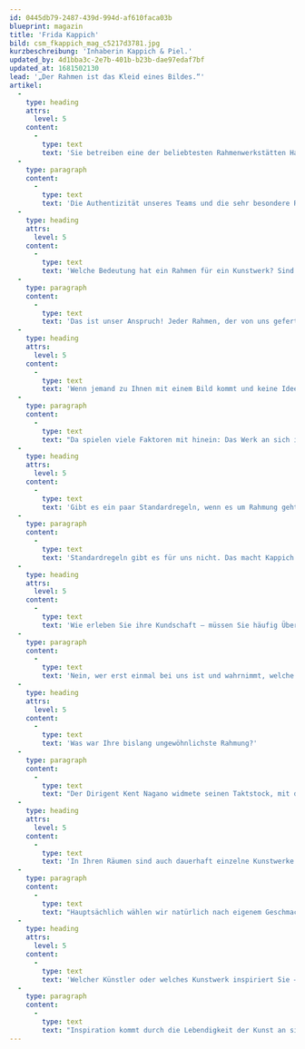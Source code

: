```yaml
---
id: 0445db79-2487-439d-994d-af610faca03b
blueprint: magazin
title: 'Frida Kappich'
bild: csm_fkappich_mag_c5217d3781.jpg
kurzbeschreibung: 'Inhaberin Kappich & Piel.'
updated_by: 4d1bba3c-2e7b-401b-b23b-dae97edaf7bf
updated_at: 1681502130
lead: '„Der Rahmen ist das Kleid eines Bildes.“'
artikel:
  -
    type: heading
    attrs:
      level: 5
    content:
      -
        type: text
        text: 'Sie betreiben eine der beliebtesten Rahmenwerkstätten Hamburgs, die auch viele internationale Kunden hat: Was ist Ihr Erfolgsgeheimnis?'
  -
    type: paragraph
    content:
      -
        type: text
        text: 'Die Authentizität unseres Teams und die sehr besondere Räumlichkeit, mit ihren fast 8 Meter hohen Decken und einem trotzdem sehr intimen, gemütlichen Flair. Man tritt ein in diese besondere Werkstatt-Atmosphäre, es riecht nach frisch gesägtem Holz, man kann unseren Vergoldern über die Schulter schauen und ist von Kunstwerken, Skulpturen und wunderschönen Rahmen umgeben. Und nicht zuletzt hört man immer wieder ein herzliches Lachen aus der einen oder anderen Ecke. Menschen aller Nationen treten in unsere Werkstatt und fühlen sich gleichermaßen freundlich empfangen und wohl – das liegt an diesem ganz gewissen Spirit, den der gesamte Raum ausstrahlt.'
  -
    type: heading
    attrs:
      level: 5
    content:
      -
        type: text
        text: 'Welche Bedeutung hat ein Rahmen für ein Kunstwerk? Sind Rahmen manchmal selbst Kunstwerke?'
  -
    type: paragraph
    content:
      -
        type: text
        text: 'Das ist unser Anspruch! Jeder Rahmen, der von uns gefertigt wird, ist auf seine Weise ein Kunstwerk für sich. Es steckt Handarbeit in jedem Prozessschritt, angefangen vom Zuschnitt der Holzleiste bis zur Vollendung der Vergoldung zum Beispiel. Wir sagen gerne, dass der Rahmen das Kleid eines Bildes ist – mal dezent, mal sehr dominant, aber immer wertig und auf seine Art kunstvoll.'
  -
    type: heading
    attrs:
      level: 5
    content:
      -
        type: text
        text: 'Wenn jemand zu Ihnen mit einem Bild kommt und keine Idee hat, wie eine Rahmung aussehen könnte: Wie gehen Sie konkret vor, auf welche Faktoren achten Sie besonders, um eine passende Rahmung zu empfehlen?'
  -
    type: paragraph
    content:
      -
        type: text
        text: "Da spielen viele Faktoren mit hinein: Das Werk an sich ist natürlich maßgeblich, dennoch ist es wichtig, den Kunden bei der Entscheidung mitzunehmen, sprich nach Einrichtungsstil, Vorlieben und auch möglichen Abneigungen zu fragen. Auch der Ort der späteren Hängung kann dafür wichtig sein, die Fläche der Wand, die Beleuchtung, das Tageslicht, der Sonnenlichteinfall und vieles mehr spielen hier natürlich auch eine Rolle. Was nützt ein prachtvoller oder überdimensionierter Rahmen, wenn er die vorgesehene Wandfläche oder das dazugehörige Möbel-Arrangement später sprengen würde.\_"
  -
    type: heading
    attrs:
      level: 5
    content:
      -
        type: text
        text: 'Gibt es ein paar Standardregeln, wenn es um Rahmung geht – zum Beispiel was Farbe oder Material angeht?'
  -
    type: paragraph
    content:
      -
        type: text
        text: 'Standardregeln gibt es für uns nicht. Das macht Kappich & Piel aus. Geht nicht, gibt es bei uns nicht und somit gibt es auch keine Regeln. Worauf wir jedoch viel Wert legen, ist mit hochwertigem, sprich UV-Glas, zu arbeiten. Dieses ist entspiegelt und fast nicht sichtbar, das Bild kommt somit brillanter zur Geltung – und die Farben werden ebenfalls langfristig geschützt.'
  -
    type: heading
    attrs:
      level: 5
    content:
      -
        type: text
        text: 'Wie erleben Sie ihre Kundschaft – müssen Sie häufig Überzeugungsarbeit leisten, wie wichtig der richtige Rahmen für ein Bild ist?'
  -
    type: paragraph
    content:
      -
        type: text
        text: 'Nein, wer erst einmal bei uns ist und wahrnimmt, welche Menge an Rahmungsoptionen es gibt, der ist überzeugt, dass das mitgebrachte Herzensstück ganz klar durch den Rahmen gewinnen wird.'
  -
    type: heading
    attrs:
      level: 5
    content:
      -
        type: text
        text: 'Was war Ihre bislang ungewöhnlichste Rahmung?'
  -
    type: paragraph
    content:
      -
        type: text
        text: "Der Dirigent Kent Nagano widmete seinen Taktstock, mit der er die Hamburger Elbphilharmonie eröffnete, Kanzlerin Angela Merkel. Sie bekam ihn, als sie ihr Amt als CDU-Parteivorsitzende niederlegte. Mit den Worten 'Mit meiner größten Verehrung für Angela Merkel, die wichtigste Dirigentin der Weltpolitik'\_wurde der Hintergrund versehen und der Taktstock in der Mitte angebracht. Dieses sehr symbolträchtige Objekt rahmen zu dürfen, war wirklich besonders für uns."
  -
    type: heading
    attrs:
      level: 5
    content:
      -
        type: text
        text: 'In Ihren Räumen sind auch dauerhaft einzelne Kunstwerke zu sehen und auch zu erwerben. Wonach wählen Sie aus?'
  -
    type: paragraph
    content:
      -
        type: text
        text: "Hauptsächlich wählen wir natürlich nach eigenem Geschmack aus, wer ist das Gesicht hinter dem Kunstwerk, was ist die Geschichte. Dabei ist der Stil, die Technik, das Material komplett irrelevant – uns geht es um die Emotion. Wir stehen zu 100 Prozent hinter den Kunstwerken, die wir ausstellen – nur so kann für uns Kunstvertrieb funktionieren. Da gehört ein alt eingesessener, bekannter Künstler genauso dazu wie ein völlig unbekannter Nachwuchskünstler, der es einfach verdient, eine Plattform zu bekommen. Wir wollen Kunst erlebbar machen. Und vor allem auch zugänglich für jedermann – aus diesem Grund findet man bei uns auch Kunst für jedes Budget.\_"
  -
    type: heading
    attrs:
      level: 5
    content:
      -
        type: text
        text: 'Welcher Künstler oder welches Kunstwerk inspiriert Sie – auch ganz unabhängig von den Künstlern in Ihren Räumen – persönlich ganz besonders, und warum?'
  -
    type: paragraph
    content:
      -
        type: text
        text: "Inspiration kommt durch die Lebendigkeit der Kunst an sich. Ich mache das nicht an einem Künstler oder Kunstwerk aus, für mich ist die Kunst, in der wir alle uns täglich bewegen, Inspiration pur.\_"
---
```

